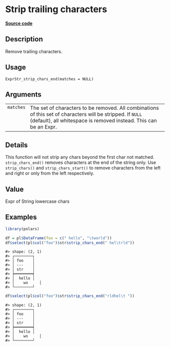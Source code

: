 

# Strip trailing characters

[**Source code**](https://github.com/pola-rs/r-polars/tree/main/R/expr__string.R#L361)

## Description

Remove trailing characters.

## Usage

<pre><code class='language-R'>ExprStr_strip_chars_end(matches = NULL)
</code></pre>

## Arguments

<table>
<tr>
<td style="white-space: nowrap; font-family: monospace; vertical-align: top">
<code id="ExprStr_strip_chars_end_:_matches">matches</code>
</td>
<td>
The set of characters to be removed. All combinations of this set of
characters will be stripped. If <code>NULL</code> (default), all
whitespace is removed instead. This can be an Expr.
</td>
</tr>
</table>

## Details

This function will not strip any chars beyond the first char not
matched. <code>strip_chars_end()</code> removes characters at the end of
the string only. Use <code>strip_chars()</code> and
<code>strip_chars_start()</code> to remove characters from the left and
right or only from the left respectively.

## Value

Expr of String lowercase chars

## Examples

``` r
library(polars)

df = pl$DataFrame(foo = c(" hello", "\tworld"))
df$select(pl$col("foo")$str$strip_chars_end(" hel\trld"))
```

    #> shape: (2, 1)
    #> ┌────────┐
    #> │ foo    │
    #> │ ---    │
    #> │ str    │
    #> ╞════════╡
    #> │  hello │
    #> │    wo     │
    #> └────────┘

``` r
df$select(pl$col("foo")$str$strip_chars_end("rldhel\t "))
```

    #> shape: (2, 1)
    #> ┌────────┐
    #> │ foo    │
    #> │ ---    │
    #> │ str    │
    #> ╞════════╡
    #> │  hello │
    #> │    wo     │
    #> └────────┘

